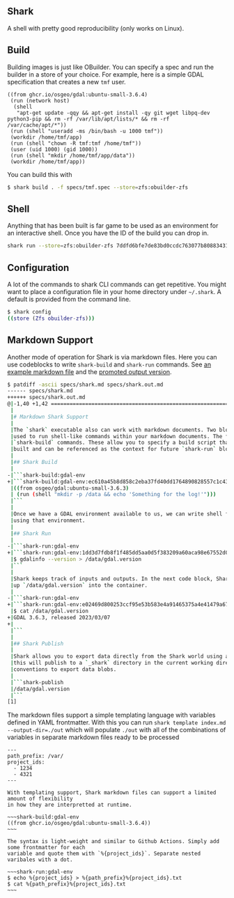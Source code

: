 Shark
-----

A shell with pretty good reproducibility (only works on Linux).

## Build

Building images is just like OBuilder. You can specify a spec and run the
builder in a store of your choice. For example, here is a simple GDAL specification
that creates a new `tmf` user.

<!-- $MDX file=specs/tmf.spec -->
```
((from ghcr.io/osgeo/gdal:ubuntu-small-3.6.4)
 (run (network host)
  (shell
   "apt-get update -qqy && apt-get install -qy git wget libpq-dev python3-pip && rm -rf /var/lib/apt/lists/* && rm -rf /var/cache/apt/*"))
 (run (shell "useradd -ms /bin/bash -u 1000 tmf")) 
 (workdir /home/tmf/app)
 (run (shell "chown -R tmf:tmf /home/tmf"))
 (user (uid 1000) (gid 1000))
 (run (shell "mkdir /home/tmf/app/data")) 
 (workdir /home/tmf/app))
```

You can build this with

<!-- $MDX skip -->
```sh
$ shark build . -f specs/tmf.spec --store=zfs:obuilder-zfs
```

## Shell

Anything that has been built is far game to be used as an environment for an
interactive shell. Once you have the ID of the build you can drop in.

<!-- $MDX skip -->
```sh
shark run --store=zfs:obuilder-zfs 7ddfd6bfe7de83bd0ccdc763077b8088343182a33724d5387a906ac6a941b552
```

## Configuration

A lot of the commands to shark CLI commands can get repetitive. You might want to place a configuration
file in your home directory under `~/.shark`. A default is provided from the command line.

```sh
$ shark config
((store (Zfs obuilder-zfs)))
```

## Markdown Support 

Another mode of operation for Shark is via markdown files. Here you can use codeblocks to write
`shark-build` and `shark-run` commands. See [an example markdown file](./specs/shark.md) and
the [promoted output version](./specs/shark.out.md).

```sh
$ patdiff -ascii specs/shark.md specs/shark.out.md
------ specs/shark.md
++++++ specs/shark.out.md
@|-1,40 +1,42 ============================================================
 |
 |# Markdown Shark Support
 |
 |The `shark` executable also can work with markdown documents. Two blocks can be
 |used to run shell-like commands within your markdown documents. The first is
 |`shark-build` commands. These allow you to specify a build script that is then
 |built and can be referenced as the context for future `shark-run` blocks.
 |
 |## Shark Build
 |
-|```shark-build:gdal-env
+|```shark-build:gdal-env:ec610a45b8d858c2eba37fd40dd1764890828557c1c43fa84ec88c7fcdc087c1
 |((from osgeo/gdal:ubuntu-small-3.6.3)
 | (run (shell "mkdir -p /data && echo 'Something for the log!'")))
 |```
 |
 |Once we have a GDAL environment available to us, we can write shell fragments
 |using that environment.
 |
 |## Shark Run
 |
-|```shark-run:gdal-env
+|```shark-run:gdal-env:1dd3d7fdb8f1f485dd5aa0d5f383209a60aca98e67552d03a54c99be8b610eca
 |$ gdalinfo --version > /data/gdal.version
 |```
 |
 |Shark keeps track of inputs and outputs. In the next code block, Shark knows to wire
 |up `/data/gdal.version` into the container.
 |
-|```shark-run:gdal-env
+|```shark-run:gdal-env:e02469d800253ccf95e53b583e4a91465375a4e41479a67408331ecdeedb713e
 |$ cat /data/gdal.version
+|GDAL 3.6.3, released 2023/03/07
+|
 |```
 |
 |## Shark Publish
 |
 |Shark allows you to export data directly from the Shark world using a publish block. By default
 |this will publish to a `_shark` directory in the current working directory. Use the same file path
 |conventions to export data blobs.
 |
 |```shark-publish
 |/data/gdal.version
 |```
[1]
```

The markdown files support a simple templating language with variables defined in YAML frontmatter.
With this you can run `shark template index.md --output-dir=./out` which will populate `./out` with all of the combinations of variables in separate markdown files ready to be processed 

<!-- $MDX file=specs/template.md -->
```
---
path_prefix: /var/
project_ids:
  - 1234
  - 4321
---

With templating support, Shark markdown files can support a limited amount of flexibility
in how they are interpretted at runtime.

~~~shark-build:gdal-env
((from ghcr.io/osgeo/gdal:ubuntu-small-3.6.4))
~~~

The syntax is light-weight and similar to Github Actions. Simply add some frontmatter for each
variable and quote them with `%{project_ids}`. Separate nested varibales with a dot.

~~~shark-run:gdal-env
$ echo %{project_ids} > %{path_prefix}%{project_ids}.txt
$ cat %{path_prefix}%{project_ids}.txt
~~~
```



